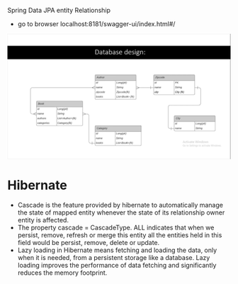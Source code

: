 Spring Data JPA entity Relationship

- go to browser localhost:8181/swagger-ui/index.html#/

![My_image](images/er_diagram.png)


# Hibernate

- Cascade is the feature provided by hibernate to automatically manage the state of mapped entity whenever the state of its relationship owner entity is affected.
- The property cascade = CascadeType. ALL indicates that when we persist, remove, refresh or merge this entity all the entities held in this field would be persist, remove, delete or update.
- Lazy loading in Hibernate means fetching and loading the data, only when it is needed, from a persistent storage like a database. Lazy loading improves the performance of data fetching and significantly reduces the memory footprint.
